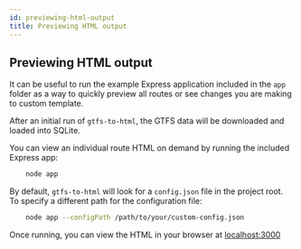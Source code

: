 ```yaml
---
id: previewing-html-output
title: Previewing HTML output
---
```


## Previewing HTML output

It can be useful to run the example Express application included in the `app` folder as a way to quickly preview all routes or see changes you are making to custom template.

After an initial run of `gtfs-to-html`, the GTFS data will be downloaded and loaded into SQLite.

You can view an individual route HTML on demand by running the included Express app:

```bash
    node app
```

By default, `gtfs-to-html` will look for a `config.json` file in the project root. To specify a different path for the configuration file:

```bash
    node app --configPath /path/to/your/custom-config.json
```

Once running, you can view the HTML in your browser at [localhost:3000](http://localhost:3000)
